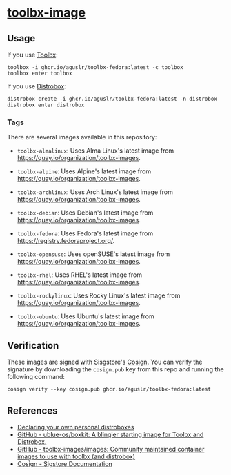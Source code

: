 [toolbx-image][1]
=================


Usage
-----

If you use [Toolbx][5]:

    toolbox -i ghcr.io/aguslr/toolbx-fedora:latest -c toolbox
    toolbox enter toolbox

If you use [Distrobox][6]:

    distrobox create -i ghcr.io/aguslr/toolbx-fedora:latest -n distrobox
    distrobox enter distrobox


### Tags

There are several images available in this repository:

- `toolbx-almalinux`: Uses Alma Linux's latest image from
  <https://quay.io/organization/toolbx-images>.

- `toolbx-alpine`: Uses Alpine's latest image from
  <https://quay.io/organization/toolbx-images>.

- `toolbx-archlinux`: Uses Arch Linux's latest image from
  <https://quay.io/organization/toolbx-images>.

- `toolbx-debian`: Uses Debian's latest image from
  <https://quay.io/organization/toolbx-images>.

- `toolbx-fedora`: Uses Fedora's latest image from
  <https://registry.fedoraproject.org/>.

- `toolbx-opensuse`: Uses openSUSE's latest image from
  <https://quay.io/organization/toolbx-images>.

- `toolbx-rhel`: Uses RHEL's latest image from
  <https://quay.io/organization/toolbx-images>.

- `toolbx-rockylinux`: Uses Rocky Linux's latest image from
  <https://quay.io/organization/toolbx-images>.

- `toolbx-ubuntu`: Uses Ubuntu's latest image from
  <https://quay.io/organization/toolbx-images>.


Verification
------------

These images are signed with Sisgstore's [Cosign][4]. You can verify the
signature by downloading the `cosign.pub` key from this repo and running the
following command:

    cosign verify --key cosign.pub ghcr.io/aguslr/toolbx-fedora:latest


References
----------

- [Declaring your own personal distroboxes][7]
- [GitHub - ublue-os/boxkit: A blingier starting image for Toolbx and
  Distrobox.][2]
- [GitHub - toolbx-images/images: Community maintained container images to use
  with toolbx (and distrobox)][3]
- [Cosign - Sigstore Documentation][4]


[1]: https://github.com/aguslr/toolbx-image
[2]: https://github.com/ublue-os/boxkit
[3]: https://github.com/toolbx-images/images
[4]: https://docs.sigstore.dev/cosign/overview/
[5]: https://github.com/containers/toolbox
[6]: https://github.com/89luca89/distrobox
[7]: https://www.ypsidanger.com/declaring-your-own-personal-distroboxes/
